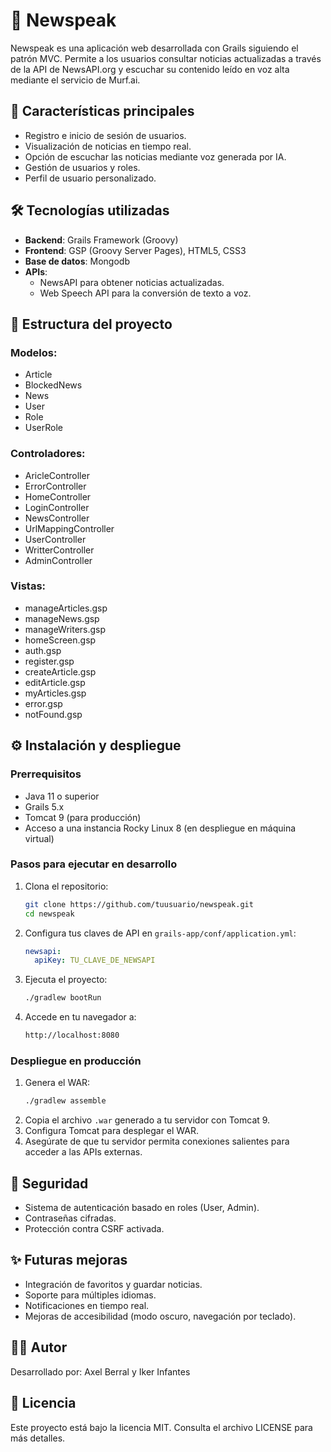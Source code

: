 # 📰 Newspeak

Newspeak es una aplicación web desarrollada con Grails siguiendo el patrón MVC. Permite a los usuarios consultar noticias actualizadas a través de la API de NewsAPI.org y escuchar su contenido leído en voz alta mediante el servicio de Murf.ai.

## 🚀 Características principales
- Registro e inicio de sesión de usuarios.
- Visualización de noticias en tiempo real.
- Opción de escuchar las noticias mediante voz generada por IA.
- Gestión de usuarios y roles.
- Perfil de usuario personalizado.

## 🛠️ Tecnologías utilizadas
- **Backend**: Grails Framework (Groovy)
- **Frontend**: GSP (Groovy Server Pages), HTML5, CSS3
- **Base de datos**: Mongodb
- **APIs**:
    - NewsAPI para obtener noticias actualizadas.
    - Web Speech API para la conversión de texto a voz.

## 📂 Estructura del proyecto
### Modelos:
- Article
- BlockedNews
- News
- User
- Role
- UserRole

### Controladores:
- AricleController
- ErrorController
- HomeController
- LoginController
- NewsController
- UrlMappingController
- UserController
- WritterController
- AdminController

### Vistas:
- manageArticles.gsp
- manageNews.gsp
- manageWriters.gsp
- homeScreen.gsp
- auth.gsp
- register.gsp
- createArticle.gsp
- editArticle.gsp
- myArticles.gsp
- error.gsp
- notFound.gsp

## ⚙️ Instalación y despliegue
### Prerrequisitos
- Java 11 o superior
- Grails 5.x
- Tomcat 9 (para producción)
- Acceso a una instancia Rocky Linux 8 (en despliegue en máquina virtual)

### Pasos para ejecutar en desarrollo
1. Clona el repositorio:
    ```bash
    git clone https://github.com/tuusuario/newspeak.git
    cd newspeak
    ```
2. Configura tus claves de API en `grails-app/conf/application.yml`:
    ```yaml
    newsapi:
      apiKey: TU_CLAVE_DE_NEWSAPI
    ```
3. Ejecuta el proyecto:
    ```bash
    ./gradlew bootRun
    ```
4. Accede en tu navegador a:
    ```bash
    http://localhost:8080
    ```

### Despliegue en producción
1. Genera el WAR:
    ```bash
    ./gradlew assemble
    ```
2. Copia el archivo `.war` generado a tu servidor con Tomcat 9.
3. Configura Tomcat para desplegar el WAR.
4. Asegúrate de que tu servidor permita conexiones salientes para acceder a las APIs externas.

## 🔐 Seguridad
- Sistema de autenticación basado en roles (User, Admin).
- Contraseñas cifradas.
- Protección contra CSRF activada.

## ✨ Futuras mejoras
- Integración de favoritos y guardar noticias.
- Soporte para múltiples idiomas.
- Notificaciones en tiempo real.
- Mejoras de accesibilidad (modo oscuro, navegación por teclado).

## 🧑‍💻 Autor
Desarrollado por: Axel Berral y Iker Infantes

## 📄 Licencia
Este proyecto está bajo la licencia MIT. Consulta el archivo LICENSE para más detalles.
